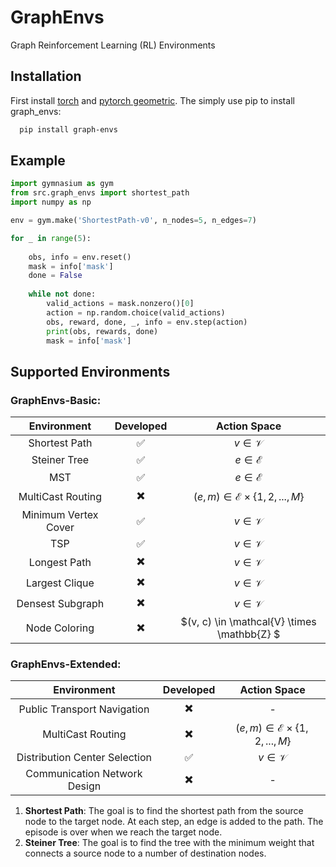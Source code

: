 # GraphEnvs
Graph Reinforcement Learning (RL) Environments

## Installation

First install [torch](https://pytorch.org/) and [pytorch geometric](https://pytorch-geometric.readthedocs.io/en/latest/notes/installation.html). The simply use pip to install graph_envs:
```bash
  pip install graph-envs
```
  
## Example 

```python
import gymnasium as gym 
from src.graph_envs import shortest_path
import numpy as np

env = gym.make('ShortestPath-v0', n_nodes=5, n_edges=7)

for _ in range(5):
    
    obs, info = env.reset()
    mask = info['mask']
    done = False
    
    while not done:
        valid_actions = mask.nonzero()[0]
        action = np.random.choice(valid_actions)
        obs, reward, done, _, info = env.step(action)
        print(obs, rewards, done)
        mask = info['mask']

```


## Supported Environments

### GraphEnvs-Basic:

| Environment      | Developed |  Action Space  |
| :----: |    :----:   | :-------:|
| Shortest Path      | ✅       | $v \in \mathcal{V}$   |
| Steiner Tree   | ✅   | $e \in \mathcal{E}$      |
| MST   | ✅  | $e \in \mathcal{E}$      |
| MultiCast Routing   | :heavy_multiplication_x:   | $(e, m) \in \mathcal{E} \times \{1,2,..., M\}$ |
| Minimum Vertex Cover  | ✅   | $v \in \mathcal{V}$ |
| TSP   | ✅   | $v \in \mathcal{V}$ |
| Longest Path   | :heavy_multiplication_x:   | $v \in \mathcal{V}$ |
| Largest Clique   | :heavy_multiplication_x:   | $v \in \mathcal{V}$ |
| Densest Subgraph   | :heavy_multiplication_x:  | $v \in \mathcal{V}$ |
| Node Coloring  | :heavy_multiplication_x:  | $(v, c) \in \mathcal{V} \times \mathbb{Z} $ |

### GraphEnvs-Extended:

| Environment      | Developed |  Action Space  |
| :----: |    :----:   | :-------:|
| Public Transport Navigation  | :heavy_multiplication_x:   | - |
| MultiCast Routing   | :heavy_multiplication_x:   | $(e, m) \in \mathcal{E} \times \{1,2,..., M\}$ |
| Distribution Center Selection  | ✅   | $v \in \mathcal{V}$ |
| Communication Network Design  | :heavy_multiplication_x: | - |


1. **Shortest Path**: The goal is to find the shortest path from the source node to the target node. At each step, an edge is added to the path. The episode is over when we reach the target node.
2. **Steiner Tree**: The goal is to find the tree with the minimum weight that connects a source node to a number of destination nodes.


